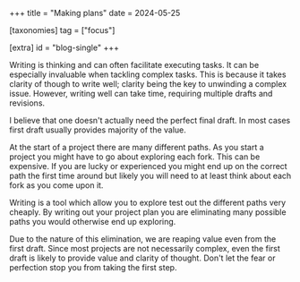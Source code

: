 +++
title = "Making plans"
date = 2024-05-25

[taxonomies]
tag = ["focus"]

[extra]
id = "blog-single"
+++

Writing is thinking and can often facilitate executing tasks. It can be especially
invaluable when tackling complex tasks. This is because it takes clarity of though to
write well; clarity being the key to unwinding a complex issue. However, writing well can
take time, requiring multiple drafts and revisions.

I believe that one doesn't actually need the perfect final draft. In most cases first
draft usually provides majority of the value.

<!-- more -->
At the start of a project there are many different paths. As you start a project you might
have to go about exploring each fork. This can be expensive. If you are lucky or
experienced you might end up on the correct path the first time around but likely you will
need to at least think about each fork as you come upon it.

Writing is a tool which allow you to explore test out the different paths very cheaply. By
writing out your project plan you are eliminating many possible paths you would otherwise
end up exploring.

Due to the nature of this elimination, we are reaping value even from the first draft.
Since most projects are not necessarily complex, even the first draft is likely to provide
value and clarity of thought. Don't let the fear or perfection stop you from taking the
first step.
